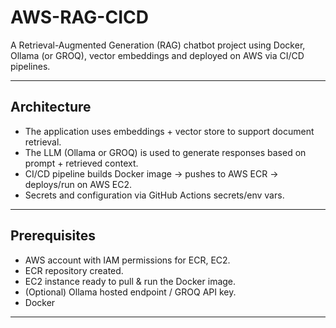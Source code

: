 # AWS-RAG-CICD

A Retrieval-Augmented Generation (RAG) chatbot project using Docker, Ollama (or GROQ), vector embeddings and deployed on AWS via CI/CD pipelines.

---

## Architecture

- The application uses embeddings + vector store to support document retrieval.  
- The LLM (Ollama or GROQ) is used to generate responses based on prompt + retrieved context.  
- CI/CD pipeline builds Docker image → pushes to AWS ECR → deploys/run on AWS EC2.  
- Secrets and configuration via GitHub Actions secrets/env vars.

---

## Prerequisites

- AWS account with IAM permissions for ECR, EC2.  
- ECR repository created.  
- EC2 instance ready to pull & run the Docker image.  
- (Optional) Ollama hosted endpoint / GROQ API key.  
- Docker

---
